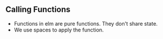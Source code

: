 ## Calling Functions

- Functions in elm are pure functions. They don't share state.
- We use spaces to apply the function.
